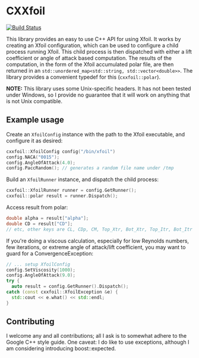 # CXXfoil

[![Build Status](https://travis-ci.com/Jvanrhijn/CXXfoil.svg?branch=master)](https://travis-ci.com/Jvanrhijn/CXXfoil)

This library provides an easy to use C++ API for using Xfoil. It works by creating an
Xfoil configuration, which can be used to configure a child process running Xfoil.
This child process is then dispatched with either a lift coefficient or angle of attack
based computation. The results of the computation, in the form of the Xfoil
accumulated polar file, are then returned in an
`std::unordered_map<std::string, std::vector<double>>`. The library provides a 
convenient typedef for this (`cxxfoil::polar`).

**NOTE:** This library uses some Unix-specific headers. It has not been tested under
Windows, so I provide no guarantee that it will work on anything that is not Unix
compatible.

## Example usage

Create an `XfoilConfig` instance with the path to the Xfoil executable, and configure
it as desired:

~~~cpp
cxxfoil::XfoilConfig config("/bin/xfoil")
config.NACA("0015");
config.AngleOfAttack(4.0);
config.PaccRandom(); // generates a random file name under /tmp
~~~

Build an `XfoilRunner` instance, and dispatch the child process:

~~~cpp
cxxfoil::XfoilRunner runner = config.GetRunner();
cxxfoil::polar result = runner.Dispatch();
~~~

Access result from polar:

~~~cpp
double alpha = result["alpha"];
double CD = result["CD"];
// etc, other keys are CL, CDp, CM, Top_Xtr, Bot_Xtr, Top_Itr, Bot_Itr
~~~

If you're doing a viscous calculation, especially for low Reynolds numbers, few iterations, or extreme angle of attack/lift coefficient, you may want to guard for a ConvergenceException:

~~~cpp
// ... setup XfoilConfig 
config.SetViscosity(1000);
config.AngleOfAttack(9.0);
try {
  auto result = config.GetRunner().Dispatch();
catch (const cxxfoil::XfoilException &e) {
  std::cout << e.what() << std::endl;
}
~~~

## Contributing

I welcome any and all contributions; all I ask is to somewhat adhere to the Google C++
style guide. One caveat: I do like to use exceptions, although I am considering
introducing boost::expected.
